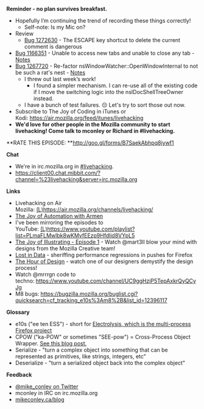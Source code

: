 **Reminder - no plan survives breakfast.**

- Hopefully I’m continuing the trend of recording these things correctly!
    - Self-note: Is my Mic on?
- Review
    - [Bug 1272630](https://bugzilla.mozilla.org/show_bug.cgi?id=1272630) - The ESCAPE key shortcut to delete the current comment is dangerous
- [Bug 1166351](https://bugzilla.mozilla.org/show_bug.cgi?id=1166351) - Unable to access new tabs and unable to close any tab - [Notes](https://www.evernote.com/l/AbKQIqa3BWJCH59dF2nTnunRDnFxsvDsRVY)
- [Bug 1267720](https://bugzilla.mozilla.org/show_bug.cgi?id=1267720) - Re-factor nsWindowWatcher::OpenWindowInternal to not be such a rat's nest - [Notes](https://www.evernote.com/l/AbJTP97uTSFEh4t6U-9HgTHmg1fkNq9qsc8)
    - I threw out last week’s work!
        - I found a simpler mechanism. I can re-use all of the existing code if I move the switching logic into the nsIDocShellTreeOwner instead.
    - I have a bunch of test failures. 😔 Let's try to sort those out now.
- Subscribe to The Joy of Coding in iTunes or Kodi: https://air.mozilla.org/feed/itunes/livehacking
- **We'd love for other people in the Mozilla community to start livehacking! Come talk to mconley or Richard in #livehacking.**

**RATE THIS EPISODE: **http://goo.gl/forms/B7SaekAbhpq8jywf1

**Chat**

- We're in irc.mozilla.org in [#livehacking](http://client00.chat.mibbit.com/?channel=%23livehacking&server=irc.mozilla.org).
- https://client00.chat.mibbit.com/?channel=%23livehacking&server=irc.mozilla.org

**Links**

- Livehacking on Air Mozilla: [(L)](https://air.mozilla.org/channels/livehacking/)https://air.mozilla.org/channels/livehacking/
- [The Joy of Automation with Armen](https://www.youtube.com/channel/UCBgCmdvPaoYyha7JI33rfDQ)
- I've been mirroring the episodes to YouTube: [(L)](https://www.youtube.com/playlist?list=PLmaFLMwlbk8wKMvfEEzp9Hfdlid8VYpL5)https://www.youtube.com/playlist?list=PLmaFLMwlbk8wKMvfEEzp9Hfdlid8VYpL5
- [The Joy of Illustrating - Episode 1](https://www.youtube.com/watch?v=5g82nBPNVbc) - Watch @mart3ll blow your mind with designs from the Mozilla Creative team!
- [Lost in Data](https://air.mozilla.org/lost-in-data-episode-1/) - sheriffing performance regressions in pushes for Firefox
- [The Hour of Design](https://www.youtube.com/watch?v=8_Ld4hOU1QU) - watch one of our designers demystify the design process!
- Watch @mrrrgn code to techno: https://www.youtube.com/channel/UC9ggHzjP5TepAxkrQyQCyJg
- M8 bugs: https://bugzilla.mozilla.org/buglist.cgi?quicksearch=cf_tracking_e10s%3Am8%2B&list_id=12396117

**Glossary**

- e10s ("ee ten ESS") - short for [Electrolysis, which is the multi-process Firefox project](https://wiki.mozilla.org/Electrolysis)
- CPOW ("ka-POW" or sometimes "SEE-pow") = Cross-Process Object Wrapper. [See this blog post.](http://mikeconley.ca/blog/2015/02/17/on-unsafe-cpow-usage-in-firefox-desktop-and-why-is-my-nightly-so-sluggish-with-e10s-enabled/)
- Serialize - "turn a complex object into something that can be represented as primitives, like strings, integers, etc"
- Deserialize - "turn a serialized object back into the complex object"

**Feedback**

- [@mike_conley on Twitter](https://twitter.com/mike_conley)
- mconley in IRC on irc.mozilla.org
- [mikeconley.ca/blog](http://mikeconley.ca/blog/)
